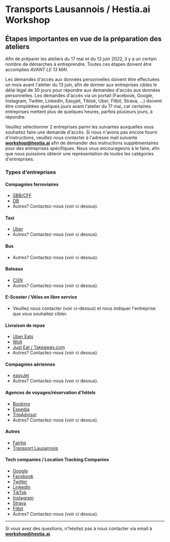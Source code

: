 # Transports Lausannois / Hestia.ai Workshop

##  Étapes importantes en vue de la préparation des ateliers

Afin de préparer les ateliers du 17 mai et du 13 juin 2022, il y a un certain nombre de démarches à entreprendre. Toutes ces étapes doivent être accomplies *AVANT LE 13 MAI*. 

Les demandes d'accès aux données personnelles doivent être effectuées un mois avant l'atelier du 13 juin, afin de donner aux entreprises cibles le délai légal de 30 jours pour répondre aux demandes d'accès aux données personnelles. Les demandes d'accès via un portail (Facebook, Google, Instagram, Twitter, LinkedIn, Easyjet, Tiktok, Uber, Fitbit, Strava, ...) doivent être complétées quelques jours avant l'atelier du 17 mai, car certaines entreprises mettent plus de quelques heures, parfois plusieurs jours, à répondre.

Veuillez sélectionner  2 entreprises parmi les suivantes auxquelles vous souhaitez faire une demande d'accès. Si nous n'avons pas encore fourni d'instructions, veuillez nous contacter à l'adresse mail suivante  **workshop@hestia.ai** afin de demander des instructions supplémentaires pour des entreprises spécifiques. Nous vous encourageons à le faire, afin que nous puissions obtenir une représentation de toutes les catégories d'entreprises.


### Types d'entreprises

#### Compagnies ferroviaires

- [SBB/CFF](cff.md)
- [DB](db.md)
- Autres? Contactez-nous (voir ci dessus).

#### Taxi

- [Uber](uber.md)
- Autres? Contactez-nous (voir ci dessus).

#### Bus

- Autres? Contactez-nous (voir ci dessus).

#### Bateaux

- [CGN](cgn.md)
- Autres? Contactez-nous (voir ci dessus).

#### E-Scooter / Vélos en libre service

- Veuillez nous contacter (voir ci-dessus) et nous indiquer l'entreprise que vous souhaitez cibler.

#### Livraison de repas

- [Uber Eats](uber.md)
- [Wolt](wolt.md)
- [Just Eat / Takeaway.com](takeaway.md)
- Autres? Contactez-nous (voir ci dessus).


#### Compagnies aériennes
- [easyJet](easyjet.md)
-  Autres? Contactez-nous (voir ci dessus).

#### Agences de voyages/réservation d'hôtels
- [Booking](booking.md)
- [Expedia](expedia.md)
- [TripAdvisor](tripadvisor.md)
-  Autres? Contactez-nous (voir ci dessus).

#### Autres
- [Fairtiq](fairtiq.md)
- [Transport Lausannois](tl.md)

#### Tech companies / Location Tracking Companies

- [Google](google.md)
- [Facebook](facebook.md)
- [Twitter](twitter.md)
- [LinkedIn](linkedin.md)
- [TikTok](tiktok.md)
- [Instagram](instagram.md)
- [Strava](strava.md)
- [Fitbit](fitbit.md)
-  Autres? Contactez-nous (voir ci dessus).

----
Si vous avez des questions, n'hésitez pas à nous contacter via email à **workshop@hestia.ai**.

